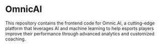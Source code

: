 # OmnicAI
This repository contains the frontend code for Omnic.AI, a cutting-edge platform that leverages AI and machine learning to help esports players improve their performance through advanced analytics and customized coaching.
